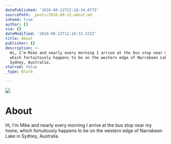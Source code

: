```yaml
---
datePublished: '2016-08-22T12:18:34.077Z'
sourcePath: _posts/2016-08-22-about.md
inFeed: true
author: []
via: {}
dateModified: '2016-08-22T12:18:33.322Z'
title: About
publisher: {}
description: >-
  Hi, I’m Mike and nearly every morning I arrive at the bus stop near my home,
  which fortuitously happens to be on the western edge of Narrabeen Lake in
  Sydney, Australia.
starred: false
_type: Blurb

---
```

![](https://the-grid-user-content.s3-us-west-2.amazonaws.com/298bc6af-def1-47b1-95d8-b1e5b0b000bb.jpg)

# About

Hi, I'm Mike and nearly every morning I arrive at the bus stop near my home, which fortuitously happens to be on the western edge of Narrabeen Lake in Sydney, Australia.